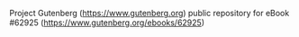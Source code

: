 Project Gutenberg (https://www.gutenberg.org) public repository for eBook #62925 (https://www.gutenberg.org/ebooks/62925)
